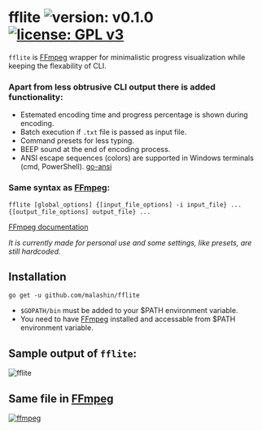 # fflite ![version: v0.1.0](https://img.shields.io/badge/version-v0.1.0-green.svg) [![license: GPL v3](https://img.shields.io/badge/license-GPL%20v3-blue.svg)](http://www.gnu.org/licenses/gpl-3.0)
`fflite` is [FFmpeg](https://www.ffmpeg.org/) wrapper for minimalistic progress visualization while keeping the flexability of CLI.

### Apart from less obtrusive CLI output there is added functionality:
* Estemated encoding time and progress percentage is shown during encoding.
* Batch execution if `.txt` file is passed as input file.
* Command presets for less typing.
* BEEP sound at the end of encoding process.
* ANSI escape sequences (colors) are supported in Windows terminals (cmd, PowerShell). [go-ansi](https://github.com/k0kubun/go-ansi)

### Same syntax as [FFmpeg](https://www.ffmpeg.org/):
```
fflite [global_options] {[input_file_options] -i input_file} ... {[output_file_options] output_file} ...
```
[FFmpeg documentation](https://www.ffmpeg.org/ffmpeg-all.html)

*It is currently made for personal use and some settings, like presets, are still hardcoded.*

## Installation
```
go get -u github.com/malashin/fflite
```
* `$GOPATH/bin` must be added to your $PATH environment variable.
* You need to have [FFmpeg](https://www.ffmpeg.org/) installed and accessable from $PATH environment variable.

## Sample output of `fflite`:
![fflite](http://i.imgur.com/bz0b0Xp.png)

## Same file in [FFmpeg](https://www.ffmpeg.org/)
[![ffmpeg](http://i.imgur.com/VJ8Wj48l.png)](http://i.imgur.com/VJ8Wj48.png)
